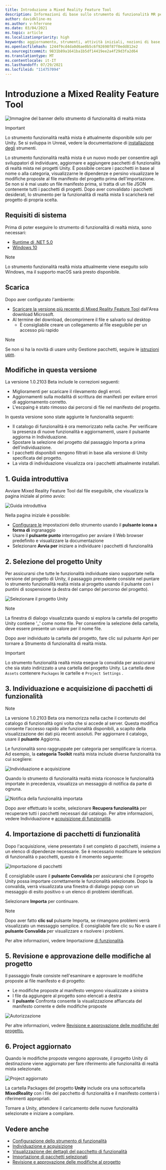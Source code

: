 ```yaml
---
title: Introduzione a Mixed Reality Feature Tool
description: Informazioni di base sullo strumento di funzionalità MR per lo sviluppo HoloLens vr.
author: davidkline-ms
ms.author: v-hferrone
ms.date: 03/04/2021
ms.topic: article
ms.localizationpriority: high
keywords: aggiornamento, strumenti, attività iniziali, nozioni di base, unity, visual studio, toolkit, visore VR realtà mista, visore VR di windows mixed reality, visore per realtà virtuale, installazione, Windows, HoloLens, emulatore, unreal, openxr
ms.openlocfilehash: 1244f9cd4da0d6ae0b5c6f92698f87f0edd812e2
ms.sourcegitcommit: 9831b89a1641ba1b5df14419ee2a4f29d3fa2d64
ms.translationtype: MT
ms.contentlocale: it-IT
ms.lasthandoff: 07/29/2021
ms.locfileid: "114757094"
---
```

# <a name="welcome-to-the-mixed-reality-feature-tool"></a>Introduzione a Mixed Reality Feature Tool

![Immagine del banner dello strumento di funzionalità di realtà mista](images/feature-tool-banner.jpg)

> [!IMPORTANT]
> Lo strumento funzionalità realtà mista è attualmente disponibile solo per Unity. Se si sviluppa in Unreal, vedere la documentazione di [installazione degli](../install-the-tools.md) strumenti.

Lo strumento funzionalità realtà mista è un nuovo modo per consentire agli sviluppatori di individuare, aggiornare e aggiungere pacchetti di funzionalità di realtà mista nei progetti Unity. È possibile cercare i pacchetti in base al nome o alla categoria, visualizzarne le dipendenze e persino visualizzare le modifiche proposte al file manifesto del progetto prima dell'importazione. Se non si è mai usato un file manifesto prima, si tratta di un file JSON contenente tutti i pacchetti di progetti. Dopo aver convalidato i pacchetti desiderati, lo strumento per la funzionalità di realtà mista li scaricherà nel progetto di propria scelta.

## <a name="system-requirements"></a>Requisiti di sistema

Prima di poter eseguire lo strumento di funzionalità di realtà mista, sono necessari:

* [Runtime di .NET 5.0](https://dotnet.microsoft.com/download/dotnet/5.0)
* [Windows 10](https://www.microsoft.com/software-download/windows10ISO)

> [!NOTE]
> Lo strumento funzionalità realtà mista attualmente viene eseguito solo Windows, ma il supporto macOS sarà presto disponibile.

## <a name="download"></a>Scarica

Dopo aver configurato l'ambiente:

* [Scaricare la versione più recente di Mixed Reality Feature Tool](https://aka.ms/MRFeatureTool) dall'Area download Microsoft.
* Al termine del download, decomprimere il file e salvarlo sul desktop
    * È consigliabile creare un collegamento al file eseguibile per un accesso più rapido

> [!NOTE]
> Se non si ha la novità di usare unity Gestione pacchetti, seguire le [istruzioni upm](/windows/mixed-reality/mrtk-unity/configuration/usingupm#managing-mixed-reality-features-with-the-unity-package-manager).

## <a name="changes-in-this-release"></a>Modifiche in questa versione

La versione 1.0.2103 Beta include le correzioni seguenti:

* Miglioramenti per scaricare il rilevamento degli errori.
* Aggiornamenti sulla modalità di scrittura dei manifesti per evitare errori di aggiornamento corretto.
* L'escpaing è stato rimosso dai percorsi di file nel manifesto del progetto.

In questa versione sono state aggiunte le funzionalità seguenti:

* Il catalogo di funzionalità è ora memorizzato nella cache. Per verificare la presenza di nuove funzionalità e aggiornamenti, usare il pulsante aggiorna in Individuazione.
* Spostare la selezione del progetto dal passaggio Importa a prima dell'individuazione.
* I pacchetti disponibili vengono filtrati in base alla versione di Unity specificata del progetto.
* La vista di individuazione visualizza ora i pacchetti attualmente installati.

## <a name="1-getting-started"></a>1. Guida introduttiva

Avviare Mixed Reality Feature Tool dal file eseguibile, che visualizza la pagina iniziale al primo avvio:

![Guida introduttiva](images/FeatureToolStart.png)

Nella pagina iniziale è possibile:

* [Configurare le](configuring-feature-tool.md) impostazioni dello strumento usando il **pulsante icona a forma di** ingranaggio
* Usare il **pulsante punto** interrogativo per avviare il Web browser predefinito e visualizzare la documentazione
* Selezionare **Avvia per** iniziare a individuare i pacchetti di funzionalità

## <a name="2-selecting-your-unity-project"></a>2. Selezione del progetto Unity

Per assicurarsi che tutte le funzionalità individuate siano supportate nella versione del progetto di Unity, il  passaggio precedente consiste nel puntare lo strumento funzionalità realtà mista al progetto usando il pulsante con i puntini di sospensione (a destra del campo del percorso del progetto).

![Selezionare il progetto Unity](images/FeatureToolSelectUnityProject.png)

> [!NOTE]
> La finestra di dialogo visualizzata quando si esplora la cartella del progetto Unity contiene '_' come nome file. Per consentire la selezione della cartella, deve essere presente un valore per il nome file.

Dopo aver individuato la cartella del progetto, fare clic sul pulsante Apri per tornare a Strumento di funzionalità di realtà mista.

> [!IMPORTANT]
> Lo strumento funzionalità realtà mista esegue la convalida per assicurarsi che sia stato indirizzato a una cartella del progetto Unity. La cartella deve `Assets` contenere `Packages` le cartelle e `Project Settings` .

## <a name="3-discovering-and-acquiring-feature-packages"></a>3. Individuazione e acquisizione di pacchetti di funzionalità

> [!NOTE]
> La versione 1.0.2103 Beta ora memorizza nella cache il contenuto del catalogo di funzionalità ogni volta che si accede al server. Questa modifica consente l'accesso rapido alle funzionalità disponibili, a scapito della visualizzazione dei dati più recenti assoluti. Per aggiornare il catalogo, usare il **pulsante** Aggiorna.

Le funzionalità sono raggruppate per categoria per semplificare la ricerca. Ad esempio, la **categoria Toolkit** realtà mista include diverse funzionalità tra cui scegliere:

![Individuazione e acquisizione](images/FeatureToolDiscovery.png)

Quando lo strumento di funzionalità realtà mista riconosce le funzionalità importate in precedenza, visualizza un messaggio di notifica da parte di ognuna.

![Notifica della funzionalità importata](images/feature-tool-imported-note.png)


Dopo aver effettuato le scelte, selezionare **Recupera funzionalità** per recuperare tutti i pacchetti necessari dal catalogo. Per altre informazioni, vedere Individuazione e [acquisizione di funzionalità](discovering-features.md).

## <a name="4-importing-feature-packages"></a>4. Importazione di pacchetti di funzionalità

Dopo l'acquisizione, viene presentato il set completo di pacchetti, insieme a un elenco di dipendenze necessarie. Se è necessario modificare le selezioni di funzionalità o pacchetti, questo è il momento seguente:

![Importazione di pacchetti](images/FeatureToolImport.png)

È consigliabile usare il **pulsante Convalida** per assicurarsi che il progetto Unity possa importare correttamente le funzionalità selezionate. Dopo la convalida, verrà visualizzata una finestra di dialogo popup con un messaggio di esito positivo o un elenco di problemi identificati.

Selezionare **Importa** per continuare.

> [!NOTE]
> Dopo aver fatto **clic sul** pulsante Importa, se rimangono problemi verrà visualizzato un messaggio semplice. È consigliabile fare clic su No e usare il **pulsante Convalida** per visualizzare e risolvere i problemi.

Per altre informazioni, vedere Importazione [di funzionalità](importing-features.md).

## <a name="5-reviewing-and-approving-project-changes"></a>5. Revisione e approvazione delle modifiche al progetto

Il passaggio finale consiste nell'esaminare e approvare le modifiche proposte ai file manifesto e di progetto:

* Le modifiche proposte al manifesto vengono visualizzate a sinistra
* I file da aggiungere al progetto sono elencati a destra
* Il **pulsante** Confronta consente la visualizzazione affiancata del manifesto corrente e delle modifiche proposte

![Autorizzazione](images/FeatureToolApprovalRequest.png)

Per altre informazioni, vedere [Revisione e approvazione delle modifiche del progetto.](reviewing-changes.md)

## <a name="6-project-updated"></a>6. Project aggiornato

Quando le modifiche proposte vengono approvate, il progetto Unity di destinazione viene aggiornato per fare riferimento alle funzionalità di realtà mista selezionate.

![Project aggiornato](images/FeatureToolProjectUpdated.png)

La cartella Packages del progetto **Unity** include ora una sottocartella **MixedReality** con i file del pacchetto di funzionalità e il manifesto conterrà i riferimenti appropriati.

Tornare a Unity, attendere il caricamento delle nuove funzionalità selezionate e iniziare a compilare.

## <a name="see-also"></a>Vedere anche

- [Configurazione dello strumento di funzionalità](configuring-feature-tool.md)
- [Individuazione e acquisizione](discovering-features.md)
- [Visualizzazione dei dettagli del pacchetto di funzionalità](viewing-package-details.md)
- [Importazione di pacchetti selezionati](importing-features.md)
- [Revisione e approvazione delle modifiche al progetto](reviewing-changes.md)